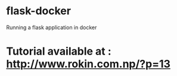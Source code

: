 # flask-docker
Running a flask application in docker


# Tutorial available at : http://www.rokin.com.np/?p=13
